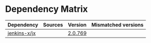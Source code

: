 # Dependency Matrix

Dependency | Sources | Version | Mismatched versions
---------- | ------- | ------- | -------------------
[jenkins-x/jx](https://github.com/jenkins-x/jx.git) |  | [2.0.769](https://github.com/jenkins-x/jx/releases/tag/v2.0.769) | 
